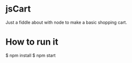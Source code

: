 jsCart
======

Just a fiddle about with node to make a basic shopping cart.


How to run it
=============
$ npm install
$ npm start

